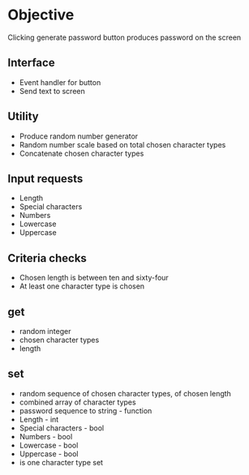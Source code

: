 # Objective
Clicking generate password button produces password on the screen

## Interface
-  Event handler for button
-  Send text to screen

## Utility
- Produce random number generator
- Random number scale based on total chosen character types
- Concatenate chosen character types

## Input requests
- Length
- Special characters
- Numbers
- Lowercase
- Uppercase

## Criteria checks
- Chosen length is between ten and sixty-four
- At least one character type is chosen

## get
- random integer
- chosen character types
- length

## set
- random sequence of chosen character types, of chosen length
- combined array of character types
- password sequence to string - function
- Length - int
- Special characters - bool
- Numbers - bool 
- Lowercase - bool
- Uppercase - bool
- is one character type set